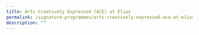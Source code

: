 ```yaml
---
title: Arts Creatively Expressed (ACE) at Elias
permalink: /signature-programmes/arts-creatively-expressed-ace-at-elias/
description: ""
---
```

